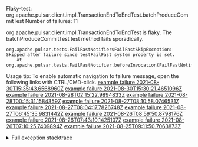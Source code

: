         
Flaky-test: org.apache.pulsar.client.impl.TransactionEndToEndTest.batchProduceCommitTest
Number of failures: 11

org.apache.pulsar.client.impl.TransactionEndToEndTest is flaky. The batchProduceCommitTest test method fails sporadically.

```
org.apache.pulsar.tests.FailFastNotifier$FailFastSkipException: Skipped after failure since testFailFast system property is set.
	at org.apache.pulsar.tests.FailFastNotifier.beforeInvocation(FailFastNotifier.java:88)

```

Usage tip: To enable automatic navigation to failure message, open the following links with CTRL/CMD-click.
[example failure 2021-08-30T15:35:43.6568960Z](https://github.com/apache/pulsar/runs/3463119398?check_suite_focus=true#step:9:4139)
[example failure 2021-08-30T15:30:21.4651096Z](https://github.com/apache/pulsar/runs/3463119398?check_suite_focus=true#step:9:1753)
[example failure 2021-08-28T02:15:22.9894833Z](https://github.com/apache/pulsar/runs/3448473880?check_suite_focus=true#step:9:3136)
[example failure 2021-08-28T00:15:31.1584359Z](https://github.com/apache/pulsar/runs/3447917315?check_suite_focus=true#step:9:2504)
[example failure 2021-08-27T08:10:58.0746531Z](https://github.com/apache/pulsar/runs/3440980370?check_suite_focus=true#step:9:3203)
[example failure 2021-08-27T08:04:17.7826748Z](https://github.com/apache/pulsar/runs/3440855241?check_suite_focus=true#step:9:3128)
[example failure 2021-08-27T06:45:35.9831442Z](https://github.com/apache/pulsar/runs/3440411158?check_suite_focus=true#step:9:3129)
[example failure 2021-08-26T08:59:50.8798176Z](https://github.com/apache/pulsar/runs/3430539961?check_suite_focus=true#step:9:3838)
[example failure 2021-08-26T07:43:10.1425107Z](https://github.com/apache/pulsar/runs/3429972501?check_suite_focus=true#step:9:1760)
[example failure 2021-08-26T07:10:25.7409894Z](https://github.com/apache/pulsar/runs/3429892136?check_suite_focus=true#step:9:3190)
[example failure 2021-08-25T09:11:50.7063873Z](https://github.com/apache/pulsar/runs/3420085427?check_suite_focus=true#step:10:3096)


<details>
<summary>Full exception stacktrace</summary>
<code><pre>
org.apache.pulsar.tests.FailFastNotifier$FailFastSkipException: Skipped after failure since testFailFast system property is set.
	at org.apache.pulsar.tests.FailFastNotifier.beforeInvocation(FailFastNotifier.java:88)

</pre></code>
</details>

